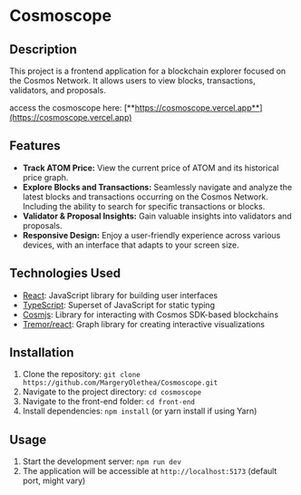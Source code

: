 # Cosmoscope 

## Description

This project is a frontend application for a blockchain explorer focused on the Cosmos Network. It allows users to view blocks, transactions, validators, and proposals.

access the cosmoscope here: [**https://cosmoscope.vercel.app**](https://cosmoscope.vercel.app)

## Features

- **Track ATOM Price:** View the current price of ATOM and its historical price graph.
- **Explore Blocks and Transactions:** Seamlessly navigate and analyze the latest blocks and transactions occurring on the Cosmos Network. Including the ability to search for specific transactions or blocks.
- **Validator & Proposal Insights:** Gain valuable insights into validators and proposals.
- **Responsive Design:** Enjoy a user-friendly experience across various devices, with an interface that adapts to your screen size.

## Technologies Used

- [React](https://react.dev/): JavaScript library for building user interfaces
- [TypeScript](https://www.typescriptlang.org/): Superset of JavaScript for static typing
- [Cosmjs](https://github.com/cosmos/cosmjs): Library for interacting with Cosmos SDK-based blockchains 
- [Tremor/react](https://github.com/tremorlabs/tremor): Graph library for creating interactive visualizations

## Installation

1. Clone the repository: `git clone https://github.com/MargeryOlethea/Cosmoscope.git`
2. Navigate to the project directory: `cd cosmoscope`
3. Navigate to the front-end folder: `cd front-end`
4. Install dependencies: `npm install` (or yarn install if using Yarn)

## Usage

1. Start the development server: `npm run dev` 
2. The application will be accessible at `http://localhost:5173` (default port, might vary)



